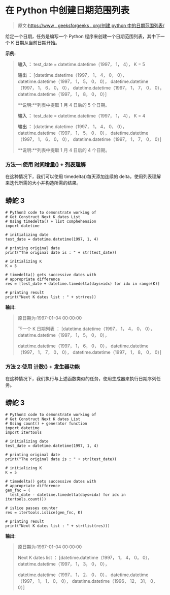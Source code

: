# 在 Python 中创建日期范围列表

> 原文:[https://www . geeksforgeeks . org/创建 python 中的日期范围列表/](https://www.geeksforgeeks.org/creating-a-list-of-range-of-dates-in-python/)

给定一个日期，任务是编写一个 Python 程序来创建一个日期范围列表，其中下一个 K 日期从当前日期开始。

**示例:**

> **输入 ：** test_date = datetime.datetime（1997， 1， 4）， K = 5
> 
> **输出 ：** [datetime.datetime（1997， 1， 4， 0， 0）， datetime.datetime（1997， 1， 5， 0， 0）， datetime.datetime（1997， 1， 6， 0， 0）， datetime.datetime（1997， 1， 7， 0， 0）， datetime.datetime（1997， 1， 8， 0， 0）]
> 
> **说明:**列表中提取 1 月 4 日后的 5 个日期。
> 
> **输入 ：** test_date = datetime.datetime（1997， 1， 4）， K = 4
> 
> **输出 ：** [datetime.datetime（1997， 1， 4， 0， 0）， datetime.datetime（1997， 1， 5， 0， 0）， datetime.datetime（1997， 1， 6， 0， 0）， datetime.datetime（1997， 1， 7， 0， 0）]
> 
> **说明:**列表中提取 1 月 4 日后的 4 个日期。

### **方法一:使用** [**时间增量()**](https://www.geeksforgeeks.org/python-datetime-timedelta-function/) **+** [**列表理解**](https://www.geeksforgeeks.org/python-list-comprehension-and-slicing/)

在这种情况下，我们可以使用 timedelta()每天添加连续的 delta，使用列表理解来迭代所需的大小并构造所需的结果。

## 蟒蛇 3

```
# Python3 code to demonstrate working of
# Get Construct Next K dates List
# Using timedelta() + list comphehension
import datetime

# initializing date
test_date = datetime.datetime(1997, 1, 4)

# printing original date
print("The original date is : " + str(test_date))

# initializing K 
K = 5

# timedelta() gets successive dates with 
# appropriate difference
res = [test_date + datetime.timedelta(days=idx) for idx in range(K)]

# printing result
print("Next K dates list : " + str(res))
```

**输出:**

> 原日期为:1997-01-04 00:00:00
> 
> 下一个 K 日期列表 ： [datetime.datetime（1997， 1， 4， 0， 0）， datetime.datetime（1997， 1， 5， 0， 0），
> 
> datetime.datetime（1997， 1， 6， 0， 0）， datetime.datetime（1997， 1， 7， 0， 0）， datetime.datetime（1997， 1， 8， 0， 0）]

### **方法 2:使用** [**计数()**](https://www.geeksforgeeks.org/python-list-function-count/) **+** [**发生器功能**](https://www.geeksforgeeks.org/generators-in-python/)

在这种情况下，我们执行与上述函数类似的任务，使用生成器来执行日期序列任务。

## 蟒蛇 3

```
# Python3 code to demonstrate working of
# Get Construct Next K dates List
# Using count() + generator function
import datetime
import itertools

# initializing date
test_date = datetime.datetime(1997, 1, 4)

# printing original date
print("The original date is : " + str(test_date))

# initializing K 
K = 5

# timedelta() gets successive dates with 
# appropriate difference
gen_fnc = (
  test_date - datetime.timedelta(days=idx) for idx in itertools.count())

# islice passes counter
res = itertools.islice(gen_fnc, K)

# printing result
print("Next K dates list : " + str(list(res)))
```

**输出:**

> 原日期为:1997-01-04 00:00:00
> 
> Next K dates list ： [datetime.datetime（1997， 1， 4， 0， 0）， datetime.datetime（1997， 1， 3， 0， 0），
> 
> datetime.datetime（1997， 1， 2， 0， 0）， datetime.datetime（1997， 1， 1， 0， 0）， datetime.datetime（1996， 12， 31， 0， 0）]